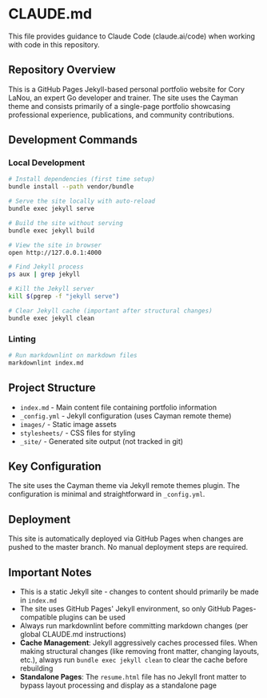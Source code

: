 # CLAUDE.md

This file provides guidance to Claude Code (claude.ai/code) when working with
code in this repository.

## Repository Overview

This is a GitHub Pages Jekyll-based personal portfolio website for Cory LaNou,
an expert Go developer and trainer. The site uses the Cayman theme and consists
primarily of a single-page portfolio showcasing professional experience,
publications, and community contributions.

## Development Commands

### Local Development

```bash
# Install dependencies (first time setup)
bundle install --path vendor/bundle

# Serve the site locally with auto-reload
bundle exec jekyll serve

# Build the site without serving
bundle exec jekyll build

# View the site in browser
open http://127.0.0.1:4000

# Find Jekyll process
ps aux | grep jekyll

# Kill the Jekyll server
kill $(pgrep -f "jekyll serve")

# Clear Jekyll cache (important after structural changes)
bundle exec jekyll clean
```

### Linting

```bash
# Run markdownlint on markdown files
markdownlint index.md
```

## Project Structure

- `index.md` - Main content file containing portfolio information
- `_config.yml` - Jekyll configuration (uses Cayman remote theme)
- `images/` - Static image assets
- `stylesheets/` - CSS files for styling
- `_site/` - Generated site output (not tracked in git)

## Key Configuration

The site uses the Cayman theme via Jekyll remote themes plugin. The
configuration is minimal and straightforward in `_config.yml`.

## Deployment

This site is automatically deployed via GitHub Pages when changes are pushed to
the master branch. No manual deployment steps are required.

## Important Notes

- This is a static Jekyll site - changes to content should primarily be made
  in `index.md`
- The site uses GitHub Pages' Jekyll environment, so only GitHub
  Pages-compatible plugins can be used
- Always run markdownlint before committing markdown changes (per global
  CLAUDE.md instructions)
- **Cache Management**: Jekyll aggressively caches processed files. When making
  structural changes (like removing front matter, changing layouts, etc.),
  always run `bundle exec jekyll clean` to clear the cache before rebuilding
- **Standalone Pages**: The `resume.html` file has no Jekyll front matter to
  bypass layout processing and display as a standalone page
